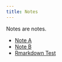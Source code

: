 ```yaml
---
title: Notes
---
```


Notes are notes.

* [Note A](note-a)
* [Note B](note-b)
* [Rmarkdown Test](Rmarkdown-test)
